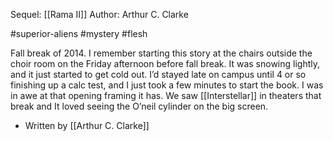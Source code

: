 Sequel: [[Rama II]]
Author: Arthur C. Clarke

#superior-aliens #mystery #flesh 


Fall break of 2014. I remember starting this story at the chairs outside the choir room on the Friday afternoon before fall break. It was snowing lightly, and it just started to get cold out. I’d stayed late on campus until 4 or so finishing up a calc test, and I just took a few minutes to start the book. I was in awe at that opening framing it has. We saw [[Interstellar]] in theaters that break and It loved seeing the O’neil cylinder on the big screen.

- Written by [[Arthur C. Clarke]]